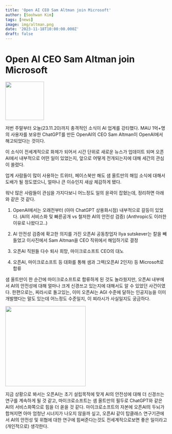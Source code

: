 ```yaml
---
title: 'Open AI CEO Sam Altman join Microsoft'
author: [Soohwan Kim]
tags: [news]
image: img/altman.png
date: '2023-11-18T10:00:00.000Z'
draft: false
---
```


# Open AI CEO Sam Altman join Microsoft
  
<img src="https://github.com/sooftware/sooftware.io/assets/42150335/04cfd1e2-af0a-4955-afd7-9efd8b5369db" height=120>

저번 주말부터 오늘(23.11.20)까지 충격적인 소식이 AI 업계를 강타했다. MAU 1억+명의 사용자를 보유한 ChatGPT를 만든 OpenAI의 CEO Sam Altman이 OpenAI에서 해고되었다는 것이다.
  
이 소식이 전세계적으로 화제가 되어서 시간 단위로 새로운 뉴스가 업데이트 되며 오픈 AI에서 내부적으로 어떤 일이 있었는지, 앞으로 어떻게 전개되는지에 대해 세간의 관심이 쏠렸다.  
  
업계 사람들이 많이 사용하는 트위터, 페이스북만 해도 샘 올트만의 해임 소식에 대해서 도배가 될 정도였으니, 얼마나 큰 이슈인지 새삼 체감하게 됐다.  
  
워낙 많은 사람들이 관심을 가지다보니 어느정도 일의 윤곽이 잡혔는데, 정리하면 아래와 같은 것 같다.  
  
1. OpenAI에서는 오래전부터 (아마 ChatGPT 상용화시점) 내부적으로 갈등이 있었다. (AI의 서비스화 및 빠른공개 vs 철저한 AI의 안전성 검증) (Anthropic도 이러한 이유로 나왔다고..)

2. AI 안전성 검증에 확고한 의지를 가진 오픈AI 공동창업자 Ilya sutskever는 칼을 빼들었고 이사진에서 Sam Altman을 CEO 직위에서 해임하기로 결정

3. 오픈AI 직원들 다수 퇴사 희망, 마이크로소프트 CEO의 대노

4. 오픈AI, 마이크로소프트 등 대화를 통해 샘과 그렉(오픈AI 2인자) 등 Microsoft로 합류
  
샘 올트만이 한 순간에 마이크로소프트로 합류하게 된 것도 놀라웠지만, 오픈AI 내부에서 AI의 안전성에 대해 얼마나 크게 신경쓰고 있는지에 대해서도 알 수 있었던 사건이였다. 한편으로는, 찌라시로 돌고있는, 이미 오픈AI는 AGI 수준에 달하는 인공지능을 이미 개발했다는 말도 있는데 어느정도 수준일지, 이 찌라시가 사실일지도 궁금하다.  
  
<img src="https://github.com/sooftware/sooftware.io/assets/42150335/0a60849b-6bde-4bb9-9cb5-8ab129fe22f8" height=250>

지금 상황으로 봐서는 오픈AI는 초기 설립목적에 맞게 AI의 안전성에 대해 더 신경쓰는 연구를 계속하게 될 것 같고, 마이크로소프트는 샘 올트만의 필두로 ChatGPT와 같은 AI의 서비스화쪽으로 힘을 더 쏟을 것 같다. 마이크로소프트의 자본에 오픈AI의 두뇌가 합쳐지면 아마 엄청난 시너지가 나오지 않을까 싶고, 오픈AI 같이 탑클래스 연구기관에서 AI의 안전성 및 위협에 대한 연구에 힘써준다는것도 전세계적으로보면 좋은 일이라고 (개인적으로) 생각한다.  
  
